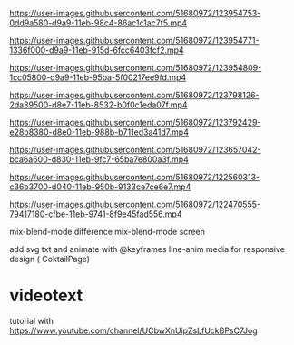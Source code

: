 

https://user-images.githubusercontent.com/51680972/123954753-0dd9a580-d9a9-11eb-98c4-86ac1c1ac7f5.mp4



https://user-images.githubusercontent.com/51680972/123954771-1336f000-d9a9-11eb-915d-6fcc6403fcf2.mp4



https://user-images.githubusercontent.com/51680972/123954809-1cc05800-d9a9-11eb-95ba-5f00217ee9fd.mp4



https://user-images.githubusercontent.com/51680972/123798126-2da89500-d8e7-11eb-8532-b0f0c1eda07f.mp4



https://user-images.githubusercontent.com/51680972/123792429-e28b8380-d8e0-11eb-988b-b711ed3a41d7.mp4



https://user-images.githubusercontent.com/51680972/123657042-bca6a600-d830-11eb-9fc7-65ba7e800a3f.mp4



https://user-images.githubusercontent.com/51680972/122560313-c36b3700-d040-11eb-950b-9133ce7ce6e7.mp4



https://user-images.githubusercontent.com/51680972/122470555-79417180-cfbe-11eb-9741-8f9e45fad556.mp4

mix-blend-mode difference
mix-blend-mode screen 

add svg txt and animate with @keyframes line-anim
 media for responsive design ( CoktailPage) 




# videotext
tutorial with 
https://www.youtube.com/channel/UCbwXnUipZsLfUckBPsC7Jog
